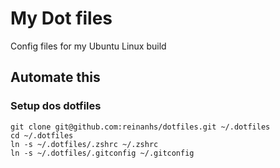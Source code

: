# My Dot files

Config files for my Ubuntu Linux build

## Automate this

### Setup dos dotfiles

```shell
git clone git@github.com:reinanhs/dotfiles.git ~/.dotfiles
cd ~/.dotfiles
ln -s ~/.dotfiles/.zshrc ~/.zshrc
ln -s ~/.dotfiles/.gitconfig ~/.gitconfig
```
